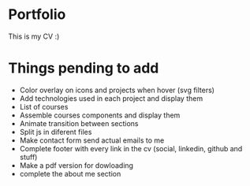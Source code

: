# Portfolio
This is my CV :)

# Things pending to add
- Color overlay on icons and projects when hover (svg filters)
- Add technologies used in each project and display them 
- List of courses
- Assemble courses components and display them
- Animate transition between sections
- Split js in diferent files
- Make contact form send actual emails to me
- Complete footer with every link in the cv (social, linkedin, github and stuff)
- Make a pdf version for dowloading
- complete the about me section
